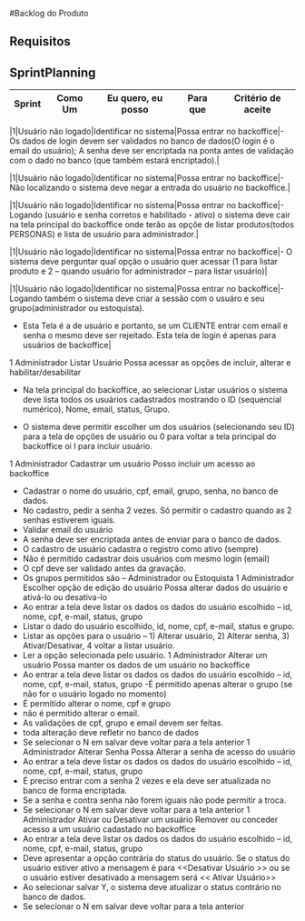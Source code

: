 #Backlog do Produto 

## Requisitos 

## SprintPlanning
|Sprint|Como Um|Eu quero, eu posso|Para que|Critério de aceite|
|-|-|-|-|-|

|1|Usuário não logado|Identificar no sistema|Possa entrar no backoffice|- Os dados de login devem ser validados no banco de dados(O login é o email do usuário); A senha deve ser encriptada na ponta antes de validação com o dado no banco (que também estará encriptado).|

|1|Usuário não logado|Identificar no sistema|Possa entrar no backoffice|- Não localizando o sistema deve negar a entrada do usuário no backoffice.|

|1|Usuário não logado|Identificar no sistema|Possa entrar no backoffice|- Logando (usuário e senha corretos e habilitado - ativo) o sistema deve cair na tela principal do backoffice onde terão as opçõe de listar produtos(todos PERSONAS) e lista de usuário para administrador.|

|1|Usuário não logado|Identificar no sistema|Possa entrar no backoffice|- O sistema deve perguntar qual opção o usuário quer acessar (1 para listar produto e 2 – quando usuário for administrador – para listar usuário)|

|1|Usuário não logado|Identificar no sistema|Possa entrar no backoffice|- Logando também o sistema deve criar a sessão com o usuáro e seu grupo(administrador ou estoquista).
- Esta Tela é a de usuário e portanto, se um CLIENTE entrar com email e senha o mesmo deve ser rejeitado. Esta tela de login é apenas para usuários de backoffice|

1
Administrador
Listar Usuário
Possa acessar as opções de incluir, alterar e habilitar/desabilitar
- Na tela principal do backoffice, ao selecionar Listar usuários o sistema deve lista todos os usuários cadastrados mostrando o ID (sequencial numérico), Nome, email, status, Grupo.

- O sistema deve permitir escolher um dos usuários (selecionando seu ID) para a tela de opções de usuário ou 0 para voltar a tela principal do backoffice oi I para incluir usuário.
 
1
Administrador
Cadastrar um usuário
Posso incluir um acesso ao backoffice
- Cadastrar o nome do usuário, cpf, email, grupo, senha, no banco de dados.
- No cadastro, pedir a senha 2 vezes. Só permitir o cadastro quando as 2 senhas estiverem iguais.
- Validar email do usuário
- A senha deve ser encriptada antes de enviar para o banco de dados.
- O cadastro de usuário cadastra o registro como ativo (sempre)
- Não é permitido cadastrar dois usuários com mesmo login (email)
- O cpf deve ser validado antes da gravação.
- Os grupos permitidos são – Administrador ou Estoquista
1
Administrador
Escolher opção de edição do usuário
Possa alterar dados do usuário e ativá-lo ou desativa-lo
- Ao entrar a tela deve listar os dados os dados do usuário escolhido – id, nome, cpf, e-mail, status, grupo
- Listar o dado do usuário escolhido, id, nome, cpf, e-mail, status e grupo.
- Listar as opções para o usuário – 1) Alterar usuário, 2) Alterar senha, 3) Ativar/Desativar, 4 voltar a listar usuário.
- Ler a opção selecionada pelo usuário.
1
Administrador
Alterar um usuário
Possa manter os dados de um usuário no backoffice
- Ao entrar a tela deve listar os dados os dados do usuário escolhido – id, nome, cpf, e-mail, status, grupo
-É permitido apenas alterar o grupo (se não for o usuário logado no momento)
- É permitido alterar o nome, cpf e grupo
- não é permitido alterar o email.
- As validações de cpf, grupo e email devem ser feitas.
- toda alteração deve refletir no banco de dados
- Se selecionar o N em salvar deve voltar para a tela anterior
1
Administrador
Alterar Senha
Possa Alterar a senha de acesso do usuário
- Ao entrar a tela deve listar os dados os dados do usuário escolhido – id, nome, cpf, e-mail, status, grupo
- É preciso entrar com a senha 2 vezes e ela deve ser atualizada no banco de forma encriptada.
- Se a senha e contra senha não forem iguais não pode permitir a troca.
- Se selecionar o N em salvar deve voltar para a tela anterior
1
Administrador
Ativar ou Desativar um usuário
Remover ou conceder acesso a um usuário cadastado no backoffice
- Ao entrar a tela deve listar os dados os dados do usuário escolhido – id, nome, cpf, e-mail, status, grupo
- Deve apresentar a opção contrária do status do usuário. Se o status do usuário estiver ativo a mensagem é para <<Desativar Usuário >> ou se o usuário estiver desativado a mensagem será << Ativar Usuário>>
- Ao selecionar salvar Y, o sistema deve atualizar o status contrário no banco de dados.
- Se selecionar o N em salvar deve voltar para a tela anterior
